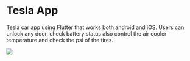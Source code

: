 # Tesla App
Tesla car app using Flutter that works both android and iOS. Users can unlock any door, check battery status also control the air cooler temperature and check the psi of the tires.

<img align="center" src="https://user-images.githubusercontent.com/39662856/139123165-646bfd9c-7b3c-4a54-bd9e-dbb0043f824b.png">

